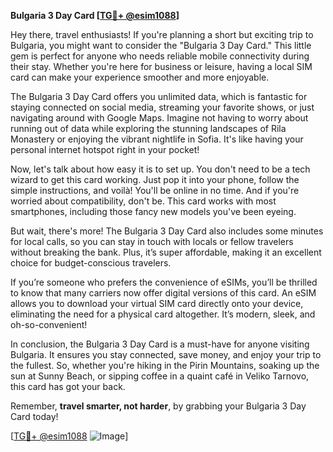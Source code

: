 **Bulgaria 3 Day Card [[TG💪+ @esim1088](https://t.me/s/esim1088)]**

Hey there, travel enthusiasts! If you're planning a short but exciting trip to Bulgaria, you might want to consider the "Bulgaria 3 Day Card." This little gem is perfect for anyone who needs reliable mobile connectivity during their stay. Whether you're here for business or leisure, having a local SIM card can make your experience smoother and more enjoyable.

The Bulgaria 3 Day Card offers you unlimited data, which is fantastic for staying connected on social media, streaming your favorite shows, or just navigating around with Google Maps. Imagine not having to worry about running out of data while exploring the stunning landscapes of Rila Monastery or enjoying the vibrant nightlife in Sofia. It's like having your personal internet hotspot right in your pocket!

Now, let's talk about how easy it is to set up. You don't need to be a tech wizard to get this card working. Just pop it into your phone, follow the simple instructions, and voilà! You'll be online in no time. And if you're worried about compatibility, don't be. This card works with most smartphones, including those fancy new models you've been eyeing.

But wait, there's more! The Bulgaria 3 Day Card also includes some minutes for local calls, so you can stay in touch with locals or fellow travelers without breaking the bank. Plus, it’s super affordable, making it an excellent choice for budget-conscious travelers.

If you’re someone who prefers the convenience of eSIMs, you’ll be thrilled to know that many carriers now offer digital versions of this card. An eSIM allows you to download your virtual SIM card directly onto your device, eliminating the need for a physical card altogether. It’s modern, sleek, and oh-so-convenient!

In conclusion, the Bulgaria 3 Day Card is a must-have for anyone visiting Bulgaria. It ensures you stay connected, save money, and enjoy your trip to the fullest. So, whether you're hiking in the Pirin Mountains, soaking up the sun at Sunny Beach, or sipping coffee in a quaint café in Veliko Tarnovo, this card has got your back.

Remember, **travel smarter, not harder**, by grabbing your Bulgaria 3 Day Card today! 

[[TG💪+ @esim1088](https://t.me/s/esim1088) ![Image](https://i.postimg.cc/Y0z9fWf4/image.png)]